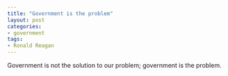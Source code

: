 ```yaml
---
title: "Government is the problem"
layout: post
categories:
- government
tags:
- Ronald Reagan
---
```


Government is not the solution to our problem; government is the problem.